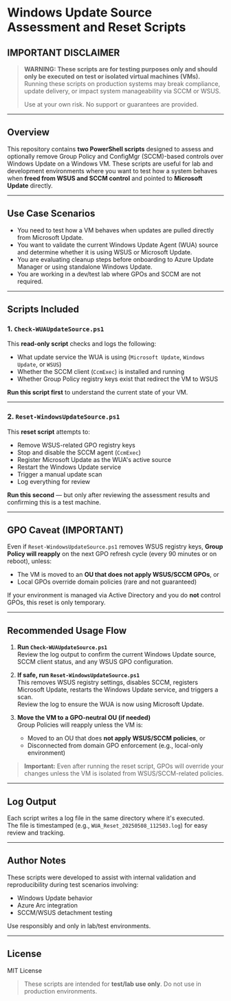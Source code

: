 # Windows Update Source Assessment and Reset Scripts

##  IMPORTANT DISCLAIMER

> **WARNING: These scripts are for testing purposes only and should only be executed on test or isolated virtual machines (VMs).**  
> Running these scripts on production systems may break compliance, update delivery, or impact system manageability via SCCM or WSUS.
>
> Use at your own risk. No support or guarantees are provided.

---

##  Overview

This repository contains **two PowerShell scripts** designed to assess and optionally remove Group Policy and ConfigMgr (SCCM)-based controls over Windows Update on a Windows VM. These scripts are useful for lab and development environments where you want to test how a system behaves when **freed from WSUS and SCCM control** and pointed to **Microsoft Update** directly.

---

##  Use Case Scenarios

- You need to test how a VM behaves when updates are pulled directly from Microsoft Update.
- You want to validate the current Windows Update Agent (WUA) source and determine whether it is using WSUS or Microsoft Update.
- You are evaluating cleanup steps before onboarding to Azure Update Manager or using standalone Windows Update.
- You are working in a dev/test lab where GPOs and SCCM are not required.

---

##  Scripts Included

### 1. `Check-WUAUpdateSource.ps1`

This **read-only script** checks and logs the following:

- What update service the WUA is using (`Microsoft Update`, `Windows Update`, or `WSUS`)
- Whether the SCCM client (`CcmExec`) is installed and running
- Whether Group Policy registry keys exist that redirect the VM to WSUS

 **Run this script first** to understand the current state of your VM.

---

### 2. `Reset-WindowsUpdateSource.ps1`

This **reset script** attempts to:

- Remove WSUS-related GPO registry keys
- Stop and disable the SCCM agent (`CcmExec`)
- Register Microsoft Update as the WUA's active source
- Restart the Windows Update service
- Trigger a manual update scan
- Log everything for review

 **Run this second** — but only after reviewing the assessment results and confirming this is a test machine.

---

##  GPO Caveat (IMPORTANT)

Even if `Reset-WindowsUpdateSource.ps1` removes WSUS registry keys, **Group Policy will reapply** on the next GPO refresh cycle (every 90 minutes or on reboot), unless:

- The VM is moved to an **OU that does not apply WSUS/SCCM GPOs**, or
- Local GPOs override domain policies (rare and not guaranteed)

If your environment is managed via Active Directory and you do **not** control GPOs, this reset is only temporary.

---

##  Recommended Usage Flow

1. **Run `Check-WUAUpdateSource.ps1`**  
   Review the log output to confirm the current Windows Update source, SCCM client status, and any WSUS GPO configuration.

2. **If safe, run `Reset-WindowsUpdateSource.ps1`**  
   This removes WSUS registry settings, disables SCCM, registers Microsoft Update, restarts the Windows Update service, and triggers a scan.  
   Review the log to ensure the WUA is now using Microsoft Update.

3. **Move the VM to a GPO-neutral OU (if needed)**  
   Group Policies will reapply unless the VM is:
   - Moved to an OU that does **not apply WSUS/SCCM policies**, or
   - Disconnected from domain GPO enforcement (e.g., local-only environment)

>  **Important:** Even after running the reset script, GPOs will override your changes unless the VM is isolated from WSUS/SCCM-related policies.

---

## Log Output

Each script writes a log file in the same directory where it's executed.  
The file is timestamped (e.g., `WUA_Reset_20250508_112503.log`) for easy review and tracking.

---

## Author Notes

These scripts were developed to assist with internal validation and reproducibility during test scenarios involving:
- Windows Update behavior
- Azure Arc integration
- SCCM/WSUS detachment testing

Use responsibly and only in lab/test environments.

---

## License

MIT License  
> These scripts are intended for **test/lab use only**. Do not use in production environments.
